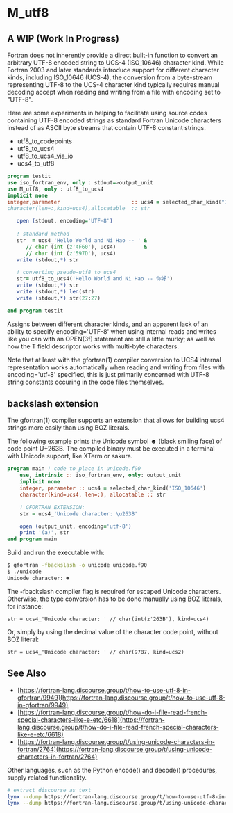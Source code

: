 # M_utf8

## A WIP (Work In Progress)

Fortran does not inherently provide a direct built-in function to
convert an arbitrary UTF-8 encoded string to UCS-4 (ISO_10646) character
kind. While Fortran 2003 and later standards introduce support for
different character kinds, including ISO_10646 (UCS-4), the conversion
from a byte-stream representing UTF-8 to the UCS-4 character kind typically
requires manual decoding accept when reading and writing from a file with
encoding set to "UTF-8".

Here are some experiments in helping to facilitate using source codes
containing UTF-8 encoded strings as standard Fortran Unicode characters
instead of as ASCII byte streams that contain UTF-8 constant strings.

 + utf8_to_codepoints
 + utf8_to_ucs4
 + utf8_to_ucs4_via_io
 + ucs4_to_utf8

```fortran
program testit
use iso_fortran_env, only : stdout=>output_unit
use M_utf8, only : utf8_to_ucs4
implicit none
integer,parameter                       :: ucs4 = selected_char_kind("ISO_10646")
character(len=:,kind=ucs4),allocatable  :: str

   open (stdout, encoding='UTF-8')
   
   ! standard method
   str  = ucs4_'Hello World and Ni Hao -- ' &
      // char (int (z'4F60'), ucs4)         &
      // char (int (z'597D'), ucs4)
   write (stdout,*) str

   ! converting pseudo-utf8 to ucs4
   str= utf8_to_ucs4('Hello World and Ni Hao -- 你好')
   write (stdout,*) str
   write (stdout,*) len(str)
   write (stdout,*) str(27:27)

end program testit
```
Assigns between different character kinds, and an apparent
lack of an ability to specify encoding='UTF-8' when using
internal reads and writes like you can with an OPEN(3f) 
statement are still a little murky; as well as how the T
field descriptor works with multi-byte characters. 

Note that at least with the gfortran(1) compiler conversion
to UCS4 internal representation works automatically when 
reading and writing from files with encoding='utf-8' specified,
this is just primarily concerned with UTF-8 string constants occuring
in the code files themselves.

## backslash extension

The gfortran(1) compiler supports an extension that allows for building
ucs4 strings more easily than using BOZ literals.

The following example prints the Unicode symbol ☻ (black smiling face)
of code point U+263B. The compiled binary must be executed in a terminal
with Unicode support, like XTerm or sakura.

```fortran
program main ! code to place in unicode.f90
    use, intrinsic :: iso_fortran_env, only: output_unit
    implicit none
    integer, parameter :: ucs4 = selected_char_kind('ISO_10646')
    character(kind=ucs4, len=:), allocatable :: str

    ! GFORTRAN EXTENSION:
    str = ucs4_'Unicode character: \u263B'

    open (output_unit, encoding='utf-8')
    print '(a)', str
end program main
```

Build and run the executable with:

```bash
$ gfortran -fbackslash -o unicode unicode.f90
$ ./unicode
Unicode character: ☻ 
```

The -fbackslash compiler flag is required for escaped Unicode
characters. Otherwise, the type conversion has to be done manually using
BOZ literals, for instance:
```text
str = ucs4_'Unicode character: ' // char(int(z'263B'), kind=ucs4)
```

Or, simply by using the decimal value of the character code point, without BOZ literal:

```text
str = ucs4_'Unicode character: ' // char(9787, kind=ucs2)
```

## See Also

 + [https://fortran-lang.discourse.group/t/how-to-use-utf-8-in-gfortran/9949](https://fortran-lang.discourse.group/t/how-to-use-utf-8-in-gfortran/9949)
 + [https://fortran-lang.discourse.group/t/how-do-i-file-read-french-special-characters-like-e-etc/6618](https://fortran-lang.discourse.group/t/how-do-i-file-read-french-special-characters-like-e-etc/6618)
 + [https://fortran-lang.discourse.group/t/using-unicode-characters-in-fortran/2764](https://fortran-lang.discourse.group/t/using-unicode-characters-in-fortran/2764)

 Other languages, such as the Python encode() and decode() procedures, supply related functionality.

```bash
# extract discourse as text
lynx --dump https://fortran-lang.discourse.group/t/how-to-use-utf-8-in-gfortran/9949 
lynx --dump https://fortran-lang.discourse.group/t/using-unicode-characters-in-fortran/2764 
```

